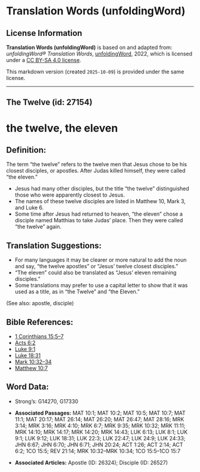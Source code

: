 # Translation Words (unfoldingWord)

## License Information

**Translation Words (unfoldingWord)** is based on and adapted from: _unfoldingWord® Translation Words_, [unfoldingWord](https://unfoldingword.org/utw), 2022, which is licensed under a [CC BY-SA 4.0 license](https://creativecommons.org/licenses/by-sa/4.0/legalcode.en).

This markdown version (created `2025-10-09`) is provided under the same license.



--------------------------------

## The Twelve (id: 27154)

the twelve, the eleven
======================

Definition:
-----------

The term “the twelve” refers to the twelve men that Jesus chose to be his closest disciples, or apostles. After Judas killed himself, they were called “the eleven.”

* Jesus had many other disciples, but the title “the twelve” distinguished those who were apparently closest to Jesus.
* The names of these twelve disciples are listed in Matthew 10, Mark 3, and Luke 6\.
* Some time after Jesus had returned to heaven, “the eleven” chose a disciple named Matthias to take Judas’ place. Then they were called “the twelve” again.

Translation Suggestions:
------------------------

* For many languages it may be clearer or more natural to add the noun and say, “the twelve apostles” or “Jesus’ twelve closest disciples.”
* “The eleven” could also be translated as “Jesus’ eleven remaining disciples.”
* Some translations may prefer to use a capital letter to show that it was used as a title, as in “the Twelve” and “the Eleven.”

(See also: apostle, disciple)

Bible References:
-----------------

* [1 Corinthians 15:5–7](https://ref.ly/1Cor15:5-1Cor15:7)
* [Acts 6:2](https://ref.ly/Acts6:2)
* [Luke 9:1](https://ref.ly/Luke9:1)
* [Luke 18:31](https://ref.ly/Luke18:31)
* [Mark 10:32–34](https://ref.ly/Mark10:32-Mark10:34)
* [Matthew 10:7](https://ref.ly/Matt10:7)

Word Data:
----------

* Strong’s: G14270, G17330

* **Associated Passages:** MAT 10:1; MAT 10:2; MAT 10:5; MAT 10:7; MAT 11:1; MAT 20:17; MAT 26:14; MAT 26:20; MAT 26:47; MAT 28:16; MRK 3:14; MRK 3:16; MRK 4:10; MRK 6:7; MRK 9:35; MRK 10:32; MRK 11:11; MRK 14:10; MRK 14:17; MRK 14:20; MRK 14:43; LUK 6:13; LUK 8:1; LUK 9:1; LUK 9:12; LUK 18:31; LUK 22:3; LUK 22:47; LUK 24:9; LUK 24:33; JHN 6:67; JHN 6:70; JHN 6:71; JHN 20:24; ACT 1:26; ACT 2:14; ACT 6:2; 1CO 15:5; REV 21:14; MRK 10:32–MRK 10:34; 1CO 15:5–1CO 15:7
* **Associated Articles:** Apostle (ID: 26324); Disciple (ID: 26527)


